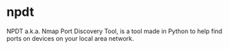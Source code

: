 # npdt
NPDT a.k.a. Nmap Port Discovery Tool, is a tool made in Python to help find ports on devices on your local area network.
